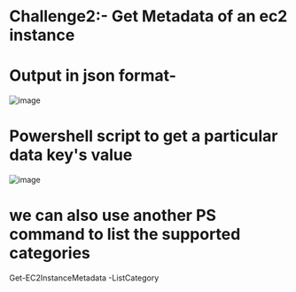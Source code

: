 # Challenge2:- Get Metadata of an ec2 instance

# Output in json format-
![image](https://user-images.githubusercontent.com/119839334/205639172-0816aee4-13ff-4547-9243-a111d47b74e2.png)

# Powershell script to get a particular data key's value
![image](https://user-images.githubusercontent.com/119839334/205640767-1f407b81-81ae-40f8-a85b-51c6e452d6c0.png)

# we can also use another PS command to list the supported categories

Get-EC2InstanceMetadata -ListCategory
